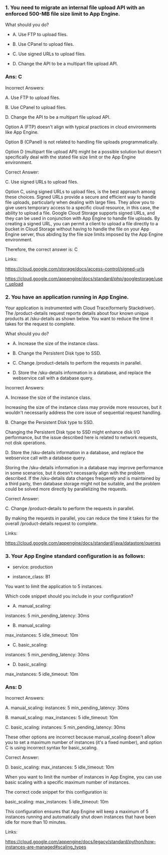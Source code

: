 ### 1. You need to migrate an internal file upload API with an enforced 500-MB file size limit to App Engine.

What should you do?

- A. Use FTP to upload files.

- B. Use CPanel to upload files.

- C. Use signed URLs to upload files.

- D. Change the API to be a multipart file upload API.

### Ans: C

Incorrect Answers:

A. Use FTP to upload files.

B. Use CPanel to upload files.

D. Change the API to be a multipart file upload API.

Option A (FTP) doesn't align with typical practices in cloud environments like App Engine.

Option B (CPanel) is not related to handling file uploads programmatically.

Option D (multipart file upload API) might be a possible solution but doesn't specifically deal with the stated file size limit or the App Engine environment.



Correct Answer:

C. Use signed URLs to upload files.

Option C, using signed URLs to upload files, is the best approach among these choices. Signed URLs provide a secure and efficient way to handle file uploads, particularly when dealing with large files. They allow you to give users temporary access to a specific cloud resource, in this case, the ability to upload a file. Google Cloud Storage supports signed URLs, and they can be used in conjunction with App Engine to handle file uploads. By creating a signed URL, you can permit a client to upload a file directly to a bucket in Cloud Storage without having to handle the file on your App Engine server, thus abiding by the file size limits imposed by the App Engine environment.

Therefore, the correct answer is: C



Links:

https://cloud.google.com/storage/docs/access-control/signed-urls

https://cloud.google.com/appengine/docs/standard/php/googlestorage/user_upload

### 2. You have an application running in App Engine.

Your application is instrumented with Cloud Trace(formerly Stackdriver). The /product-details request reports details about four known unique products at /sku-details as shown below. You want to reduce the time it takes for the request to complete.

What should you do?

- A. Increase the size of the instance class.

- B. Change the Persistent Disk type to SSD.

- C. Change /product-details to perform the requests in parallel.

- D. Store the /sku-details information in a database, and replace the webservice call with a database query.

Incorrect Answers:

A. Increase the size of the instance class.

Increasing the size of the instance class may provide more resources, but it wouldn't necessarily address the core issue of sequential request handling.

B. Change the Persistent Disk type to SSD.

Changing the Persistent Disk type to SSD might enhance disk I/O performance, but the issue described here is related to network requests, not disk operations.

D. Store the /sku-details information in a database, and replace the webservice call with a database query.

Storing the /sku-details information in a database may improve performance in some scenarios, but it doesn't necessarily align with the problem described. If the /sku-details data changes frequently and is maintained by a third party, then database storage might not be suitable, and the problem could be solved more directly by parallelizing the requests.



Correct Answer:

C. Change /product-details to perform the requests in parallel.

By making the requests in parallel, you can reduce the time it takes for the overall /product-details request to complete.



Links:

https://cloud.google.com/appengine/docs/standard/java/datastore/queries

### 3. Your App Engine standard configuration is as follows:

- service: production

- instance_class: B1

You want to limit the application to 5 instances.

Which code snippet should you include in your configuration?

- A. manual_scaling:

instances: 5 min_pending_latency: 30ms

- B. manual_scaling:

max_instances: 5 idle_timeout: 10m

- C. basic_scaling:

instances: 5 min_pending_latency: 30ms

- D. basic_scaling:

max_instances: 5 idle_timeout: 10m

### Ans: D

Incorrect Answers:

A. manual_scaling: instances: 5 min_pending_latency: 30ms

B. manual_scaling: max_instances: 5 idle_timeout: 10m

C. basic_scaling: instances: 5 min_pending_latency: 30ms

These other options are incorrect because manual_scaling doesn't allow you to set a maximum number of instances (it's a fixed number), and option C is using incorrect syntax for basic_scaling.



Correct Answer:

D. basic_scaling: max_instances: 5 idle_timeout: 10m

When you want to limit the number of instances in App Engine, you can use basic scaling with a specific maximum number of instances.

The correct code snippet for this configuration is:

basic_scaling: max_instances: 5 idle_timeout: 10m

This configuration ensures that App Engine will keep a maximum of 5 instances running and automatically shut down instances that have been idle for more than 10 minutes.



Links:

https://cloud.google.com/appengine/docs/legacy/standard/python/how-instances-are-managed#scaling_types

